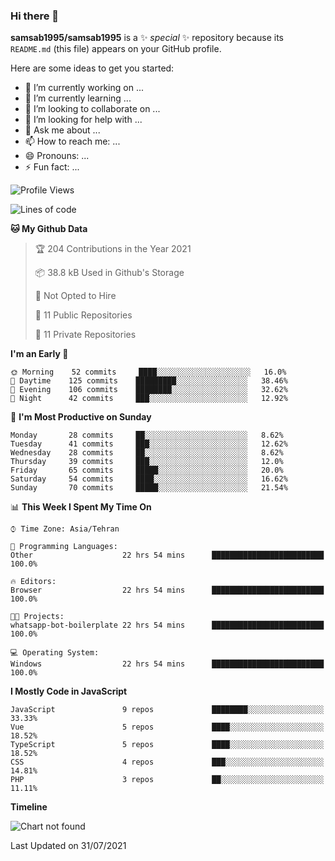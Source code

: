 ### Hi there 👋

**samsab1995/samsab1995** is a ✨ _special_ ✨ repository because its `README.md` (this file) appears on your GitHub profile.

Here are some ideas to get you started:

- 🔭 I’m currently working on ...
- 🌱 I’m currently learning ...
- 👯 I’m looking to collaborate on ...
- 🤔 I’m looking for help with ...
- 💬 Ask me about ...
- 📫 How to reach me: ...
- 😄 Pronouns: ...
- ⚡ Fun fact: ...

<!--START_SECTION:waka-->
![Profile Views](http://img.shields.io/badge/Profile%20Views-0-blue)

![Lines of code](https://img.shields.io/badge/From%20Hello%20World%20I%27ve%20Written-550250%20lines%20of%20code-blue)

**🐱 My Github Data** 

> 🏆 204 Contributions in the Year 2021
 > 
> 📦 38.8 kB Used in Github's Storage 
 > 
> 🚫 Not Opted to Hire
 > 
> 📜 11 Public Repositories 
 > 
> 🔑 11 Private Repositories  
 > 
**I'm an Early 🐤** 

```text
🌞 Morning    52 commits     ████░░░░░░░░░░░░░░░░░░░░░   16.0% 
🌆 Daytime    125 commits    █████████░░░░░░░░░░░░░░░░   38.46% 
🌃 Evening    106 commits    ████████░░░░░░░░░░░░░░░░░   32.62% 
🌙 Night      42 commits     ███░░░░░░░░░░░░░░░░░░░░░░   12.92%

```
📅 **I'm Most Productive on Sunday** 

```text
Monday       28 commits     ██░░░░░░░░░░░░░░░░░░░░░░░   8.62% 
Tuesday      41 commits     ███░░░░░░░░░░░░░░░░░░░░░░   12.62% 
Wednesday    28 commits     ██░░░░░░░░░░░░░░░░░░░░░░░   8.62% 
Thursday     39 commits     ███░░░░░░░░░░░░░░░░░░░░░░   12.0% 
Friday       65 commits     █████░░░░░░░░░░░░░░░░░░░░   20.0% 
Saturday     54 commits     ████░░░░░░░░░░░░░░░░░░░░░   16.62% 
Sunday       70 commits     █████░░░░░░░░░░░░░░░░░░░░   21.54%

```


📊 **This Week I Spent My Time On** 

```text
⌚︎ Time Zone: Asia/Tehran

💬 Programming Languages: 
Other                    22 hrs 54 mins      █████████████████████████   100.0%

🔥 Editors: 
Browser                  22 hrs 54 mins      █████████████████████████   100.0%

🐱‍💻 Projects: 
whatsapp-bot-boilerplate 22 hrs 54 mins      █████████████████████████   100.0%

💻 Operating System: 
Windows                  22 hrs 54 mins      █████████████████████████   100.0%

```

**I Mostly Code in JavaScript** 

```text
JavaScript               9 repos             ████████░░░░░░░░░░░░░░░░░   33.33% 
Vue                      5 repos             ████░░░░░░░░░░░░░░░░░░░░░   18.52% 
TypeScript               5 repos             ████░░░░░░░░░░░░░░░░░░░░░   18.52% 
CSS                      4 repos             ███░░░░░░░░░░░░░░░░░░░░░░   14.81% 
PHP                      3 repos             ██░░░░░░░░░░░░░░░░░░░░░░░   11.11%

```


**Timeline**

![Chart not found](https://raw.githubusercontent.com/samsab1995/samsab1995/main/charts/bar_graph.png) 


 Last Updated on 31/07/2021
<!--END_SECTION:waka-->
